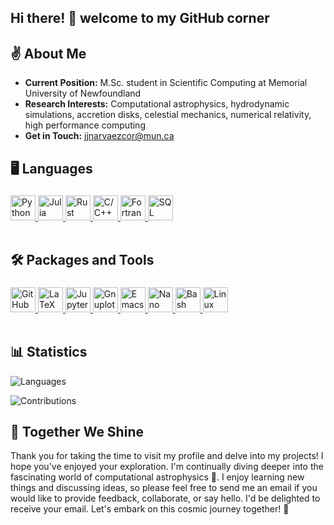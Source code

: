 ## Hi there! 👋 welcome to my GitHub corner

## ✌ About Me
- **Current Position:** M.Sc. student in Scientific Computing at Memorial University of Newfoundland
- **Research Interests:** Computational astrophysics, hydrodynamic simulations, accretion disks, celestial mechanics, numerical relativity, high performance computing
- **Get in Touch:** <jjnarvaezcor@mun.ca>

## 🖥 Languages

<div style="clear:left; height: fit-content; padding-top: 5px">

<a href="https://python.org/" target="_blank">
  <img height="40" src="https://cdn.simpleicons.org/python" title="Python" >
</a>

<a href="https://julialang.org/" target="_blank">
  <img height="40" src="https://julialang.org/assets/infra/logo.svg" title="Julia">
</a>

<a href="https://www.rust-lang.org/" target="_blank">
  <img height="40" src="https://upload.wikimedia.org/wikipedia/commons/thumb/d/d5/Rust_programming_language_black_logo.svg/182px-Rust_programming_language_black_logo.svg.png" title="Rust">
</a>

<a href="https://isocpp.org/" target="_blank">
  <img height="40" src="https://isocpp.org/assets/images/cpp_logo.png" title="C/C++">
</a>

<a href="https://fortran-lang.org/" target="_blank">
  <img height="40" src="https://upload.wikimedia.org/wikipedia/commons/thumb/b/b8/Fortran_logo.svg/800px-Fortran_logo.svg.png" title="Fortran">
</a>

<a href="https://www.iso.org/standard/76583.html" target="_blank">
  <img height="40" src="https://cdn-icons-png.flaticon.com/512/4248/4248443.png" title="SQL">
</a>
</div>
<br>

 ## 🛠 Packages and Tools
 <div style="height: fit-content; padding-top: 5px">

<a href="https://github.com/" target="_blank">
  <img height="40" src="https://cdn.simpleicons.org/github/white" title="GitHub">
</a>

  <a href="https://www.latex-project.org/" target="_blank">
  <img height="40" src="https://cdn.simpleicons.org/latex" title="LaTeX">
</a>

<a href="https://jupyter.org/" target="_blank">
  <img height="40" src="https://cdn.simpleicons.org/jupyter" title="Jupyter">
</a>

<a href="http://www.gnuplot.info/" target="_blank">
  <img height="40" src="https://www.svgrepo.com/show/373631/gnuplot.svg" title="Gnuplot">
</a>

<a href="https://www.gnu.org/software/emacs/" target="_blank">
  <img height="40" src="https://www.gnu.org/software/emacs/images/emacs.png" title="Emacs">
</a>

<a href="https://www.nano-editor.org/" target="_blank">
  <img height="40" src="https://upload.wikimedia.org/wikipedia/commons/thumb/8/8a/Gnu-nano.svg/1200px-Gnu-nano.svg.png" title="Nano">
</a>

<a href="https://tiswww.case.edu/php/chet/bash/bashtop.html" target="_blank">
  <img height="40" src="https://tiswww.case.edu/php/chet/img/bash-logo-web.png" title="Bash">
</a>

<a href="https://www.linux.org/" target="_blank">
  <img height="40" src="https://upload.wikimedia.org/wikipedia/commons/a/af/Tux.png" title="Linux">
</a>

</div><br>

## 📊 Statistics
![Languages](https://github-readme-stats.vercel.app/api/top-langs/?username=JackNarvaez&hide=jupyter%20notebook&layout=donut&theme=dracula&langs_count=6)

![Contributions](https://github-profile-summary-cards.vercel.app/api/cards/profile-details?username=JackNarvaez&theme=github_dark)
<br>

## 🌟 Together We Shine

Thank you for taking the time to visit my profile and delve into my projects! I hope you've enjoyed your exploration. I'm continually diving deeper into the fascinating world of computational astrophysics 🌌. I enjoy learning new things and discussing ideas, so please feel free to send me an email if you would like to provide feedback, collaborate, or say hello.  I'd be delighted to receive your email. Let's embark on this cosmic journey together! 🚀
